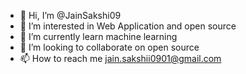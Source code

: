 - 👋 Hi, I’m @JainSakshi09
- 👀 I’m interested in Web Application and open source
- 🌱 I’m currently learn machine learning
- 💞️ I’m looking to collaborate on open source
- 📫 How to reach me jain.sakshii0901@gmail.com

<!---
JainSakshi09/JainSakshi09 is a ✨ special ✨ repository because its `README.md` (this file) appears on your GitHub profile.
You can click the Preview link to take a look at your changes.
--->
